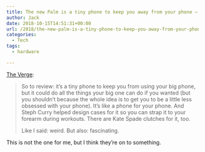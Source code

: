 ```yaml
---
title: The new Palm is a tiny phone to keep you away from your phone – The Verge
author: Jack
date: 2018-10-15T14:51:31+00:00
url: /2018/the-new-palm-is-a-tiny-phone-to-keep-you-away-from-your-phone-the-verge/
categories:
  - Tech
tags:
  - hardware

---
```

[The Verge][1]:

> So to review: it’s a tiny phone to keep you from using your big phone, but it could do all the things your big one can do if you wanted (but you shouldn’t because the whole idea is to get you to be a little less obsessed with your phone). It’s like a phone for your phone. And Steph Curry helped design cases for it so you can strap it to your forearm during workouts. There are Kate Spade clutches for it, too.
> 
> Like I said: weird. But also: fascinating. 

This is not the one for me, but I think they&#8217;re on to something.

 [1]: https://www.theverge.com/2018/10/15/17974850/new-palm-smartphone-android-lifemode-time-well-spent-verizon”